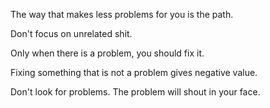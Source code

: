 The way that makes less problems for you is the path.

Don't focus on unrelated shit.

Only when there is a problem, you should fix it.

Fixing something that is not a problem gives negative value.

Don't look for problems. The problem will shout in your face.